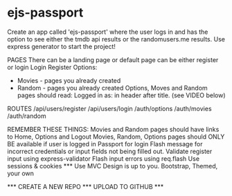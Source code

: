 # ejs-passport
Create an app called 'ejs-passport' where the user logs in and has the option to see either the tmdb api results or the randomusers.me results.
Use express generator to start the project!

PAGES
There can be a landing page or default page can be either register or login
Login
Register
Options:
* Movies - pages you already created
* Random - pages you already created
Options, Moves and Random pages should read: Logged in as: <username> in header after title. (see VIDEO below)

ROUTES
/api/users/register
/api/users/login
/auth/options
/auth/movies
/auth/random

REMEMBER THESE THINGS:
Movies and Random pages should have links to Home, Options and Logout
Movies, Random, Options pages should ONLY BE available if user is logged in
Passport for login
Flash message for incorrect credentials or input fields not being filled out.
Validate register input using express-validator
Flash input errors using req.flash
Use sessions & cookies
*** Use MVC
Design is up to you. Bootstrap, Themed, your own

*** CREATE A NEW REPO *** UPLOAD TO GITHUB ***
